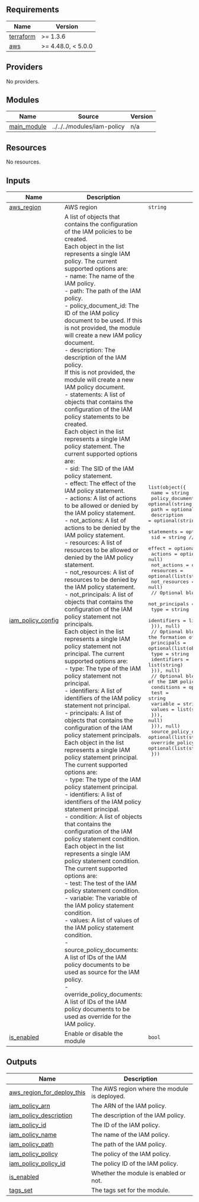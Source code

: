 <!-- BEGIN_TF_DOCS -->
## Requirements

| Name | Version |
|------|---------|
| <a name="requirement_terraform"></a> [terraform](#requirement\_terraform) | >= 1.3.6 |
| <a name="requirement_aws"></a> [aws](#requirement\_aws) | >= 4.48.0, < 5.0.0 |

## Providers

No providers.

## Modules

| Name | Source | Version |
|------|--------|---------|
| <a name="module_main_module"></a> [main\_module](#module\_main\_module) | ../../../modules/iam-policy | n/a |

## Resources

No resources.

## Inputs

| Name | Description | Type | Default | Required |
|------|-------------|------|---------|:--------:|
| <a name="input_aws_region"></a> [aws\_region](#input\_aws\_region) | AWS region | `string` | n/a | yes |
| <a name="input_iam_policy_config"></a> [iam\_policy\_config](#input\_iam\_policy\_config) | A list of objects that contains the configuration of the IAM policies to be created.<br>  Each object in the list represents a single IAM policy. The current supported options are:<br>  - name: The name of the IAM policy.<br>  - path: The path of the IAM policy.<br>  - policy\_document\_id: The ID of the IAM policy document to be used. If this is not provided, the module will create a new IAM policy document.<br>  - description: The description of the IAM policy.<br>If this is not provided, the module will create a new IAM policy document.<br>  - statements: A list of objects that contains the configuration of the IAM policy statements to be created.<br>  Each object in the list represents a single IAM policy statement. The current supported options are:<br>  - sid: The SID of the IAM policy statement.<br>  - effect: The effect of the IAM policy statement.<br>  - actions: A list of actions to be allowed or denied by the IAM policy statement.<br>  - not\_actions: A list of actions to be denied by the IAM policy statement.<br>  - resources: A list of resources to be allowed or denied by the IAM policy statement.<br>  - not\_resources: A list of resources to be denied by the IAM policy statement.<br>  - not\_principals: A list of objects that contains the configuration of the IAM policy statement not principals.<br>  Each object in the list represents a single IAM policy statement not principal. The current supported options are:<br>  - type: The type of the IAM policy statement not principal.<br>  - identifiers: A list of identifiers of the IAM policy statement not principal.<br>  - principals: A list of objects that contains the configuration of the IAM policy statement principals.<br>  Each object in the list represents a single IAM policy statement principal. The current supported options are:<br>  - type: The type of the IAM policy statement principal.<br>  - identifiers: A list of identifiers of the IAM policy statement principal.<br>  - condition: A list of objects that contains the configuration of the IAM policy statement condition.<br>  Each object in the list represents a single IAM policy statement condition. The current supported options are:<br>  - test: The test of the IAM policy statement condition.<br>  - variable: The variable of the IAM policy statement condition.<br>  - values: A list of values of the IAM policy statement condition.<br>  - source\_policy\_documents: A list of IDs of the IAM policy documents to be used as source for the IAM policy.<br>  - override\_policy\_documents: A list of IDs of the IAM policy documents to be used as override for the IAM policy. | <pre>list(object({<br>    name               = string<br>    policy_document_id = optional(string, null)<br>    path               = optional(string, "/")<br>    description        = optional(string, "No description given to this IAM policy")<br>    statements = optional(list(object({<br>      sid           = string // Required.<br>      effect        = optional(string, null)<br>      actions       = optional(list(string), null)<br>      not_actions   = optional(list(string), null)<br>      resources     = optional(list(string), null)<br>      not_resources = optional(list(string), null)<br>      // Optional block during the formation of the IAM policy.<br>      not_principals = optional(list(object({<br>        type        = string<br>        identifiers = list(string)<br>      })), null)<br>      // Optional block during the formation of the IAM policy.<br>      principals = optional(list(object({<br>        type        = string<br>        identifiers = list(string)<br>      })), null)<br>      // Optional block during the formation of the IAM policy.<br>      conditions = optional(list(object({<br>        test     = string<br>        variable = string<br>        values   = list(string)<br>      })), null)<br>    })), null)<br>    source_policy_documents   = optional(list(string), [])<br>    override_policy_documents = optional(list(string), [])<br>  }))</pre> | `null` | no |
| <a name="input_is_enabled"></a> [is\_enabled](#input\_is\_enabled) | Enable or disable the module | `bool` | n/a | yes |

## Outputs

| Name | Description |
|------|-------------|
| <a name="output_aws_region_for_deploy_this"></a> [aws\_region\_for\_deploy\_this](#output\_aws\_region\_for\_deploy\_this) | The AWS region where the module is deployed. |
| <a name="output_iam_policy_arn"></a> [iam\_policy\_arn](#output\_iam\_policy\_arn) | The ARN of the IAM policy. |
| <a name="output_iam_policy_description"></a> [iam\_policy\_description](#output\_iam\_policy\_description) | The description of the IAM policy. |
| <a name="output_iam_policy_id"></a> [iam\_policy\_id](#output\_iam\_policy\_id) | The ID of the IAM policy. |
| <a name="output_iam_policy_name"></a> [iam\_policy\_name](#output\_iam\_policy\_name) | The name of the IAM policy. |
| <a name="output_iam_policy_path"></a> [iam\_policy\_path](#output\_iam\_policy\_path) | The path of the IAM policy. |
| <a name="output_iam_policy_policy"></a> [iam\_policy\_policy](#output\_iam\_policy\_policy) | The policy of the IAM policy. |
| <a name="output_iam_policy_policy_id"></a> [iam\_policy\_policy\_id](#output\_iam\_policy\_policy\_id) | The policy ID of the IAM policy. |
| <a name="output_is_enabled"></a> [is\_enabled](#output\_is\_enabled) | Whether the module is enabled or not. |
| <a name="output_tags_set"></a> [tags\_set](#output\_tags\_set) | The tags set for the module. |
<!-- END_TF_DOCS -->
